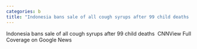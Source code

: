 ```yaml
---
categories: b
title: "Indonesia bans sale of all cough syrups after 99 child deaths  CNN"
---
```

Indonesia bans sale of all cough syrups after 99 child deaths&nbsp;&nbsp;CNNView Full Coverage on Google News